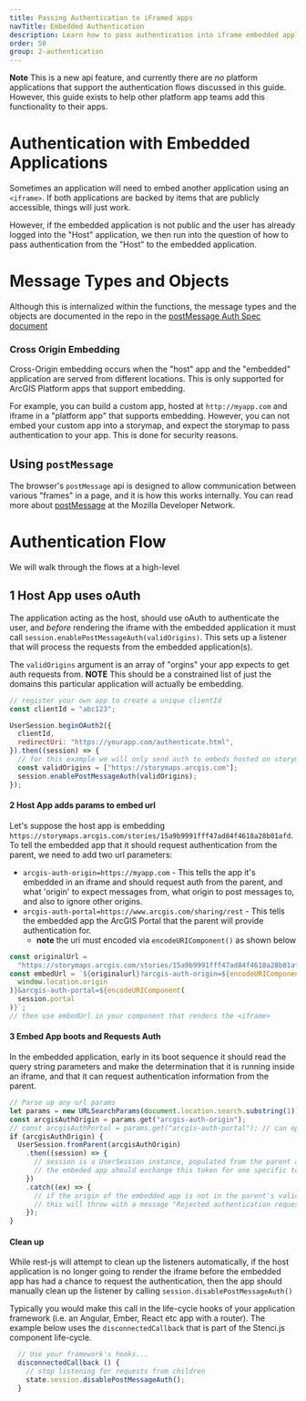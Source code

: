 ```yaml
---
title: Passing Authentication to iFramed apps
navTitle: Embedded Authentication
description: Learn how to pass authentication into iframe embedded applications.
order: 50
group: 2-authentication
---
```


**Note** This is a new api feature, and currently there are _no_ platform applications that support the authentication flows discussed in this guide. However, this guide exists to help other platform app teams add this functionality to their apps.

# Authentication with Embedded Applications

Sometimes an application will need to embed another application using an `<iframe>`. If both applications are backed by items that are publicly accessible, things will just work.

However, if the embedded application is not public and the user has already logged into the "Host" application, we then run into the question of how to pass authentication from the "Host" to the embedded application.

# Message Types and Objects

Although this is internalized within the functions, the message types and the objects are documented in the repo in the [postMessage Auth Spec document](https://github.com/Esri/arcgis-rest-js/tree/master/packages/arcgis-rest-auth/post-message-auth-spec.md)

### Cross Origin Embedding

Cross-Origin embedding occurs when the "host" app and the "embedded" application are served from different locations. This is only supported for ArcGIS Platform apps that support embedding.

For example, you can build a custom app, hosted at `http://myapp.com` and iframe in a "platform app" that supports embedding. However, you can not embed your custom app into a storymap, and expect the storymap to pass authentication to your app. This is done for security reasons.

## Using `postMessage`

The browser's `postMessage` api is designed to allow communication between various "frames" in a page, and it is how this works internally. You can read more about [postMessage](https://developer.mozilla.org/en-US/docs/Web/API/Window/postMessage) at the Mozilla Developer Network.

# Authentication Flow

We will walk through the flows at a high-level

## 1 Host App uses oAuth

The application acting as the host, should use oAuth to authenticate the user, and _before_ rendering the iframe with the embedded application it must call `session.enablePostMessageAuth(validOrigins)`. This sets up a listener that will process the requests from the embedded application(s).

The `validOrigins` argument is an array of "orgins" your app expects to get auth requests from. **NOTE** This should be a constrained list of just the domains this particular application will actually be embedding.

```js
// register your own app to create a unique clientId
const clientId = "abc123";

UserSession.beginOAuth2({
  clientId,
  redirectUri: "https://yourapp.com/authenticate.html",
}).then((session) => {
  // for this example we will only send auth to embeds hosted on storymaps.arcgis.com
  const validOrigins = ["https://storymaps.arcgis.com"];
  session.enablePostMessageAuth(validOrigins);
});
```

#### 2 Host App adds params to embed url

Let's suppose the host app is embedding `https://storymaps.arcgis.com/stories/15a9b9991fff47ad84f4618a28b01afd`. To tell the embedded app that it should request authentication from the parent, we need to add two url parameters:

- `arcgis-auth-origin=https://myapp.com` - This tells the app it's embedded in an iframe and should request auth from the parent, and what 'origin' to expect messages from, what origin to post messages to, and also to ignore other origins.
- `arcgis-auth-portal=https://www.arcgis.com/sharing/rest` - This tells the embedded app the ArcGIS Portal that the parent will provide authentication for.
  - **note** the uri must encoded via `encodeURIComponent()` as shown below

```js
const originalUrl =
  "https://storymaps.arcgis.com/stories/15a9b9991fff47ad84f4618a28b01afd";
const embedUrl = `${originalurl}?arcgis-auth-origin=${encodeURIComponent(
  window.location.origin
)}&arcgis-auth-portal=${encodeURIComponent(
  session.portal
)}`;
// then use embedUrl in your component that renders the <iframe>
```

#### 3 Embed App boots and Requests Auth

In the embedded application, early in its boot sequence it should read the query string parameters and make the determination that it is running inside an iframe, and that it can request authentication information from the parent.

```js
// Parse up any url params
let params = new URLSearchParams(document.location.search.substring(1));
const arcgisAuthOrigin = params.get("arcgis-auth-origin");
// const arcgisAuthPortal = params.get("arcgis-auth-portal"); // can optionally check this value too
if (arcgisAuthOrigin) {
  UserSession.fromParent(arcgisAuthOrigin)
    .then((session) => {
      // session is a UserSession instance, populated from the parent app
      // the embeded app should exchange this token for one specific to the application
    })
    .catch((ex) => {
      // if the origin of the embedded app is not in the parent's validOrigin array
      // this will throw with a message "Rejected authentication request."
    });
}
```

#### Clean up

While rest-js will attempt to clean up the listeners automatically, if the host application is no longer going to render the iframe before the embedded app has had a chance to request the authentication, then the app should manually clean up the listener by calling `session.disablePostMessageAuth()`

Typically you would make this call in the life-cycle hooks of your application framework (i.e. an Angular, Ember, React etc app with a router). The example below uses the `disconnectedCallback` that is part of the Stenci.js component life-cycle.

```js
  // Use your framework's hooks...
  disconnectedCallback () {
    // stop listening for requests from children
    state.session.disablePostMessageAuth();
  }
```

